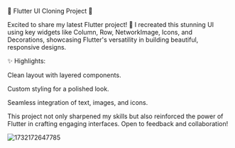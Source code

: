 🌟 Flutter UI Cloning Project 🌟

Excited to share my latest Flutter project! 🚀 I recreated this stunning UI using key widgets like Column, Row, NetworkImage, Icons, and Decorations, showcasing Flutter's versatility in building beautiful, responsive designs.

✨ Highlights:

Clean layout with layered components.

Custom styling for a polished look.

Seamless integration of text, images, and icons.


This project not only sharpened my skills but also reinforced the power of Flutter in crafting engaging interfaces. Open to feedback and collaboration!

![1732172647785](https://github.com/user-attachments/assets/cd081379-10f1-4e5c-b717-7ee023fe7a15)
